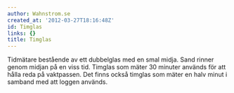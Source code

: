 ```yaml
---
author: Wahnstrom.se
created_at: '2012-03-27T18:16:48Z'
id: Timglas
links: {}
title: Timglas
---
```


Tidmätare bestående av ett dubbelglas med en smal midja. Sand rinner genom midjan på en viss tid.
Timglas som mäter 30 minuter används för att hålla reda på vaktpassen. Det finns också timglas som
mäter en halv minut i samband med att loggen används.